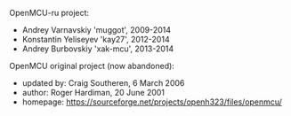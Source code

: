 
OpenMCU-ru project:
  * Andrey Varnavskiy 'muggot', 2009-2014
  * Konstantin Yeliseyev 'kay27', 2012-2014
  * Andrey Burbovskiy 'xak-mcu', 2013-2014

OpenMCU original project (now abandoned):
  * updated by: Craig Southeren, 6 March 2006
  * author: Roger Hardiman, 20 June 2001
  * homepage: https://sourceforge.net/projects/openh323/files/openmcu/
